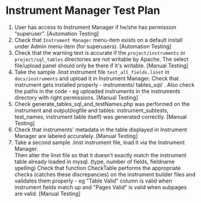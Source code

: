 # Instrument Manager Test Plan

1. User has access to Instrument Manager if he/she has permission “superuser”.
   [Automation Testing]
2. Check that `Instrument Manager` menu-item exists on a default install under Admin menu-item (for superusers).
   [Automation Testing]
3. Check that the warning text is accurate if the `project/instruments` or `project/sql_tables` directories are not writable by Apache. The select file/upload panel should only be there if it's writable.
   [Manual Testing]
4. Take the sample .linst instrument file `test_all_fields.linst` in `docs/instruments` and upload it in Instrument Manager.
Check that instrument gets installed properly - instruments/ tables_sql/ . 
Also check the paths in the code - eg uploaded instruments in the instruments directory with right permissions.
   [Manual Testing]
5. Check generate_tables_sql_and_testNames.php was performed on the instrument and output(logfile and tables: instrument_subtests, test_names, instrument table itself) was generated correctly.
   [Manual Testing]
6. Check that instruments' metadata in the table displayed in Instrument Manager are labeled accurately.
   [Manual Testing]
7. Take a second sample .linst instrument file, load it via the Instrument Manager.  
Then alter the linst file so that it doesn't exactly match the instrument table already loaded in mysql.  (type, number of fields, fieldname spelling)
Check that function CheckTable performs the appropriate checks (catches these discrepancies) on the instrument builder files and validates them properly - 
eg "Table Valid" column is valid when instrument fields match up and "Pages Valid" is valid when subpages are valid.
   [Manual Testing]
